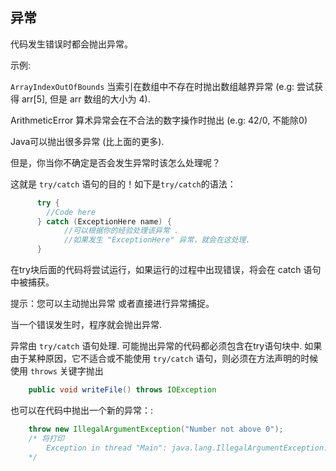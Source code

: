 ## 异常


代码发生错误时都会抛出异常。

示例:

`ArrayIndexOutOfBounds` 当索引在数组中不存在时抛出数组越界异常 (e.g: 尝试获得 arr[5],
但是 arr 数组的大小为 4).

ArithmeticError 算术异常会在不合法的数字操作时抛出 (e.g: 42/0, 不能除0)

Java可以抛出很多异常 (比上面的更多).

但是，你当你不确定是否会发生异常时该怎么处理呢？

这就是 `try/catch` 语句的目的！如下是`try/catch`的语法：

```java            
      try {
        //Code here
      } catch (ExceptionHere name) {
            //可以根据你的经验处理该异常 .
            //如果发生 "ExceptionHere" 异常，就会在这处理.
      }
 ```   
    
在try块后面的代码将尝试运行，如果运行的过程中出现错误，将会在 catch 语句中被捕获。

提示：您可以主动抛出异常 或者直接进行异常捕捉。


当一个错误发生时，程序就会抛出异常. 

异常由 `try/catch` 语句处理. 可能抛出异常的代码都必须包含在try语句块中. 如果由于某种原因，它不适合或不能使用 `try/catch` 语句，则必须在方法声明的时候使用 `throws` 关键字抛出

```java
	public void writeFile() throws IOException 
```
也可以在代码中抛出一个新的异常：:

```java
	throw new IllegalArgumentException("Number not above 0");
	/* 将打印 
		Exception in thread "Main": java.lang.IllegalArgumentException: Number not above 0
	*/
```
